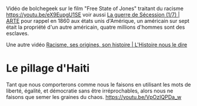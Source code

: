 Vidéo de bolchegeek sur le film "Free State of Jones" traitant du racisme
https://youtu.be/eX9EupgU1SE voir aussi [La guerre de Sécession (1/7) | ARTE](https://youtu.be/utNa63v9sh8) pour rappel en 1860 aux états unis d'Amérique, un américain sur sept était la propriété d'un autre américain, quatre millions d'hommes sont des esclaves.

Une autre vidéo [Racisme, ses origines, son histoire | L'Histoire nous le dire](https://www.youtube.com/watch?v=bFFeiDoKtzU)

# Le pillage d'Haiti
Tant que nous comporterons comme nous le faisons en utilisant les mots de liberté, égalité, et démocratie sans être irréprochables, alors nous ne faisons que semer les graines du chaos.
https://youtu.be/VpOzIQPDa_w
